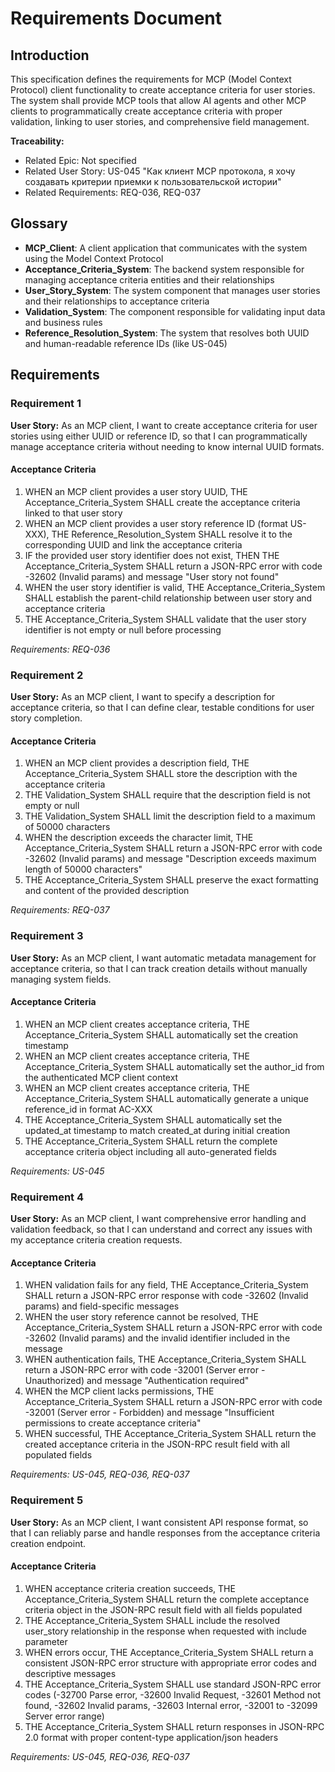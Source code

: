 # Requirements Document

## Introduction

This specification defines the requirements for MCP (Model Context Protocol) client functionality to create acceptance criteria for user stories. The system shall provide MCP tools that allow AI agents and other MCP clients to programmatically create acceptance criteria with proper validation, linking to user stories, and comprehensive field management.

**Traceability:**
- Related Epic: Not specified
- Related User Story: US-045 "Как клиент MCP протокола, я хочу создавать критерии приемки к пользовательской истории"
- Related Requirements: REQ-036, REQ-037

## Glossary

- **MCP_Client**: A client application that communicates with the system using the Model Context Protocol
- **Acceptance_Criteria_System**: The backend system responsible for managing acceptance criteria entities and their relationships
- **User_Story_System**: The system component that manages user stories and their relationships to acceptance criteria
- **Validation_System**: The component responsible for validating input data and business rules
- **Reference_Resolution_System**: The system that resolves both UUID and human-readable reference IDs (like US-045)

## Requirements

### Requirement 1

**User Story:** As an MCP client, I want to create acceptance criteria for user stories using either UUID or reference ID, so that I can programmatically manage acceptance criteria without needing to know internal UUID formats.

#### Acceptance Criteria

1. WHEN an MCP client provides a user story UUID, THE Acceptance_Criteria_System SHALL create the acceptance criteria linked to that user story
2. WHEN an MCP client provides a user story reference ID (format US-XXX), THE Reference_Resolution_System SHALL resolve it to the corresponding UUID and link the acceptance criteria
3. IF the provided user story identifier does not exist, THEN THE Acceptance_Criteria_System SHALL return a JSON-RPC error with code -32602 (Invalid params) and message "User story not found"
4. WHEN the user story identifier is valid, THE Acceptance_Criteria_System SHALL establish the parent-child relationship between user story and acceptance criteria
5. THE Acceptance_Criteria_System SHALL validate that the user story identifier is not empty or null before processing

_Requirements: REQ-036_

### Requirement 2

**User Story:** As an MCP client, I want to specify a description for acceptance criteria, so that I can define clear, testable conditions for user story completion.

#### Acceptance Criteria

1. WHEN an MCP client provides a description field, THE Acceptance_Criteria_System SHALL store the description with the acceptance criteria
2. THE Validation_System SHALL require that the description field is not empty or null
3. THE Validation_System SHALL limit the description field to a maximum of 50000 characters
4. WHEN the description exceeds the character limit, THE Acceptance_Criteria_System SHALL return a JSON-RPC error with code -32602 (Invalid params) and message "Description exceeds maximum length of 50000 characters"
5. THE Acceptance_Criteria_System SHALL preserve the exact formatting and content of the provided description

_Requirements: REQ-037_

### Requirement 3

**User Story:** As an MCP client, I want automatic metadata management for acceptance criteria, so that I can track creation details without manually managing system fields.

#### Acceptance Criteria

1. WHEN an MCP client creates acceptance criteria, THE Acceptance_Criteria_System SHALL automatically set the creation timestamp
2. WHEN an MCP client creates acceptance criteria, THE Acceptance_Criteria_System SHALL automatically set the author_id from the authenticated MCP client context
3. WHEN an MCP client creates acceptance criteria, THE Acceptance_Criteria_System SHALL automatically generate a unique reference_id in format AC-XXX
4. THE Acceptance_Criteria_System SHALL automatically set the updated_at timestamp to match created_at during initial creation
5. THE Acceptance_Criteria_System SHALL return the complete acceptance criteria object including all auto-generated fields

_Requirements: US-045_

### Requirement 4

**User Story:** As an MCP client, I want comprehensive error handling and validation feedback, so that I can understand and correct any issues with my acceptance criteria creation requests.

#### Acceptance Criteria

1. WHEN validation fails for any field, THE Acceptance_Criteria_System SHALL return a JSON-RPC error response with code -32602 (Invalid params) and field-specific messages
2. WHEN the user story reference cannot be resolved, THE Acceptance_Criteria_System SHALL return a JSON-RPC error with code -32602 (Invalid params) and the invalid identifier included in the message
3. WHEN authentication fails, THE Acceptance_Criteria_System SHALL return a JSON-RPC error with code -32001 (Server error - Unauthorized) and message "Authentication required"
4. WHEN the MCP client lacks permissions, THE Acceptance_Criteria_System SHALL return a JSON-RPC error with code -32001 (Server error - Forbidden) and message "Insufficient permissions to create acceptance criteria"
5. WHEN successful, THE Acceptance_Criteria_System SHALL return the created acceptance criteria in the JSON-RPC result field with all populated fields

_Requirements: US-045, REQ-036, REQ-037_

### Requirement 5

**User Story:** As an MCP client, I want consistent API response format, so that I can reliably parse and handle responses from the acceptance criteria creation endpoint.

#### Acceptance Criteria

1. WHEN acceptance criteria creation succeeds, THE Acceptance_Criteria_System SHALL return the complete acceptance criteria object in the JSON-RPC result field with all fields populated
2. THE Acceptance_Criteria_System SHALL include the resolved user_story relationship in the response when requested with include parameter
3. WHEN errors occur, THE Acceptance_Criteria_System SHALL return a consistent JSON-RPC error structure with appropriate error codes and descriptive messages
4. THE Acceptance_Criteria_System SHALL use standard JSON-RPC error codes (-32700 Parse error, -32600 Invalid Request, -32601 Method not found, -32602 Invalid params, -32603 Internal error, -32001 to -32099 Server error range)
5. THE Acceptance_Criteria_System SHALL return responses in JSON-RPC 2.0 format with proper content-type application/json headers

_Requirements: US-045, REQ-036, REQ-037_